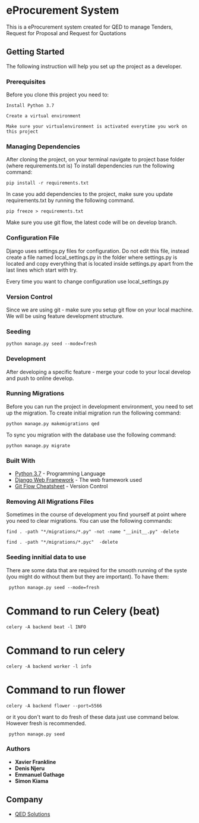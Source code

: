 # eProcurement System
This is a eProcurement system created for QED to manage Tenders, Request for Proposal and Request for Quotations

## Getting Started
The following instruction will help you set up the project as a developer.

### Prerequisites
Before you clone this project you need to:


```
Install Python 3.7 
```

```
Create a virtual environment
```


```
Make sure your virtualenvironment is activated everytime you work on this project
```

### Managing Dependencies
After cloning the project, on your terminal navigate to project base folder (where requirements.txt is)
To install dependencies run the following command:

```
pip install -r requirements.txt
```

In case you add dependencies to the project, make sure you update requirements.txt by 
running the following command.

```
pip freeze > requirements.txt
```

Make sure you use git flow, the latest code will be on develop branch.

### Configuration File
Django uses settings.py files for configuration. Do not edit this file, instead create 
a file named local_settings.py in the folder where settings.py is located and copy 
everything that is located inside settings.py apart from the last lines which start
with try. 

Every time you want to change configuration use local_settings.py


### Version Control
Since we are using git - make sure you setup git flow on your local machine. We will be 
using feature development structure. 

### Seeding

```
python manage.py seed --mode=fresh
```

### Development
After developing a specific feature - merge your code to your local develop and push to online develop.


### Running Migrations
Before you can run the project in development environment, you need to set up the 
migration. To create initial migration run the following command:
```
python manage.py makemigrations qed
```

To sync you migration with the database use the following command:
```
python manage.py migrate
```

### Built With
* [Python 3.7](https://www.python.org/downloads/release/python-370/) - Programming Language
* [Django Web Framework](https://www.djangoproject.com/) - The web framework used
* [Git Flow Cheatsheet](https://danielkummer.github.io/git-flow-cheatsheet/) - Version Control


### Removing All Migrations Files
Sometimes in the course of development you find yourself at point where you need to clear
migrations. You can use the following commands:

```
find . -path "*/migrations/*.py" -not -name "__init__.py" -delete
```

```
find . -path "*/migrations/*.pyc"  -delete
```

### Seeding innitial data to use
There are some data that are required for the smooth running of the syste (you might do without them but they are important). To have them:

```
 python manage.py seed --mode=fresh
```

# Command to run Celery (beat) 
```
celery -A backend beat -l INFO
```

# Command to run celery 
```
celery -A backend worker -l info

```
# Command to run flower

```
celery -A backend flower --port=5566
```
or it you don't want to do fresh of these data just use command below. However fresh is recommended.
```
 python manage.py seed
```

### Authors
* **Xavier Frankline**
* **Denis Njeru**
* **Emmanuel Gathage**
* **Simon Kiama**


## Company
* [QED Solutions](https://qedsolutions.co.ke/)

